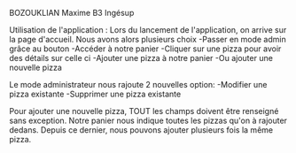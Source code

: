 BOZOUKLIAN Maxime 
B3 Ingésup

Utilisation de l'application :
Lors du lancement de l'application, on arrive sur la page d'accueil.
Nous avons alors plusieurs choix
-Passer en mode admin grâce au bouton
-Accéder à notre panier
-Cliquer sur une pizza pour avoir des détails sur celle ci
-Ajouter une pizza à notre panier
-Ou ajouter une nouvelle pizza

Le mode administrateur nous rajoute 2 nouvelles option:
-Modifier une pizza existante
-Supprimer une pizza existante

Pour ajouter une nouvelle pizza, TOUT les champs doivent être renseigné sans exception.
Notre panier nous indique toutes les pizzas qu'on à rajouter dedans.
Depuis ce dernier, nous pouvons ajouter plusieurs fois la même pizza.
